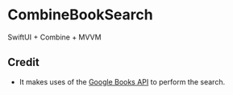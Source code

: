 # CombineBookSearch
SwiftUI + Combine + MVVM

## Credit
- It makes uses of the [Google Books API](https://developers.google.com/books/docs/v1/using) to perform the search.
